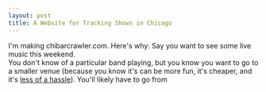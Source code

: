 ```yaml
---
layout: post
title: A Website for Tracking Shows in Chicago
---
```

I'm making chibarcrawler.com.  Here's why: Say you want to see some live music this weekend.  
You don't know of a particular band playing, 
but you know you want to go to a smaller venue (because you know it's can be more fun, it's cheaper, and it's
[less of a hassle](https://youtu.be/DMcmLPIZVfA)).  You'll likely have to go from 
